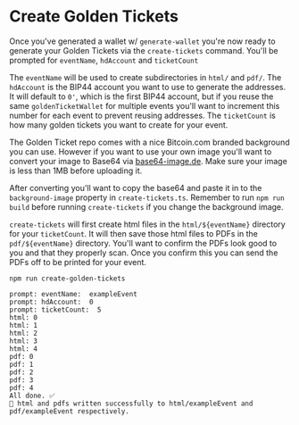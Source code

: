 # Create Golden Tickets

Once you've generated a wallet w/ `generate-wallet` you're now ready to generate your Golden Tickets via the `create-tickets` command. You'll be prompted for `eventName`, `hdAccount` and `ticketCount`

The `eventName` will be used to create subdirectories in `html/` and `pdf/`. The `hdAccount` is the BIP44 account you want to use to generate the addresses. It will default to `0'`, which is the first BIP44 account, but if you reuse the same `goldenTicketWallet` for multiple events you'll want to increment this number for each event to prevent reusing addresses. The `ticketCount` is how many golden tickets you want to create for your event.

The Golden Ticket repo comes with a nice Bitcoin.com branded background you can use. However if you want to use your own image you'll want to convert your image to Base64 via [base64-image.de](https://www.base64-image.de/). Make sure your image is less than 1MB before uploading it.

After converting you'll want to copy the base64 and paste it in to the `background-image` property in `create-tickets.ts`. Remember to run `npm run build` before running `create-tickets` if you change the background image.

`create-tickets` will first create html files in the `html/${eventName}` directory for your `ticketCount`. It will then save those html files to PDFs in the `pdf/${eventName}` directory. You'll want to confirm the PDFs look good to you and that they properly scan. Once you confirm this you can send the PDFs off to be printed for your event.

```
npm run create-golden-tickets

prompt: eventName:  exampleEvent
prompt: hdAccount:  0
prompt: ticketCount:  5
html: 0
html: 1
html: 2
html: 3
html: 4
pdf: 0
pdf: 1
pdf: 2
pdf: 3
pdf: 4
All done. ✅
🚀 html and pdfs written successfully to html/exampleEvent and pdf/exampleEvent respectively.
```

